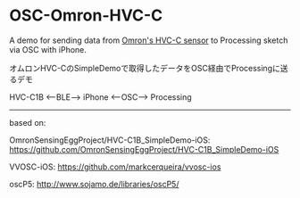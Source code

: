 # OSC-Omron-HVC-C

A demo for sending data from [Omron's HVC-C sensor](http://plus-sensing.omron.co.jp/egg-project/
) to Processing sketch via OSC with iPhone.

オムロンHVC-CのSimpleDemoで取得したデータをOSC経由でProcessingに送るデモ

HVC-C1B <--BLE--> iPhone <--OSC--> Processing

---

based on:

OmronSensingEggProject/HVC-C1B_SimpleDemo-iOS:
https://github.com/OmronSensingEggProject/HVC-C1B_SimpleDemo-iOS

VVOSC-iOS:
https://github.com/markcerqueira/vvosc-ios

oscP5:
http://www.sojamo.de/libraries/oscP5/